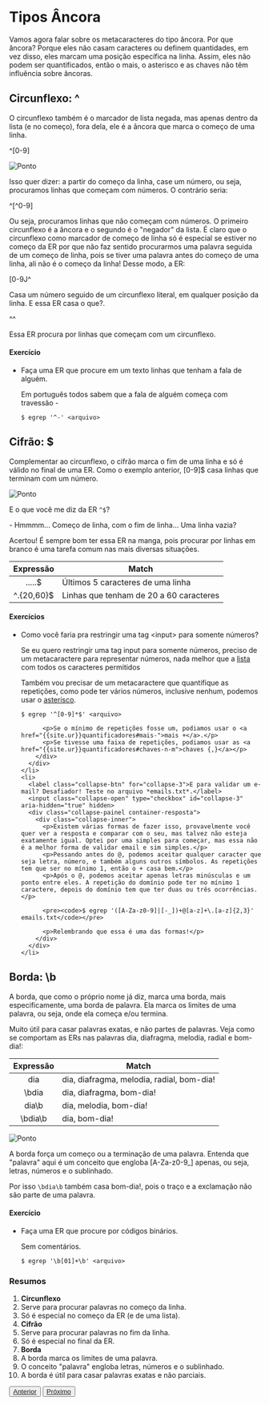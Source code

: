 # Tipos Âncora

Vamos agora falar sobre os metacaracteres do tipo âncora. Por que âncora? Porque eles não casam caracteres ou definem quantidades, em vez disso, eles marcam uma posição específica na linha. Assim, eles não podem ser quantificados, então o mais, o asterisco e as chaves não têm influência sobre âncoras.

## Circunflexo: ^

O circunflexo também é o marcador de lista negada, mas apenas dentro da lista (e no começo), fora dela, ele é a âncora que marca o começo de uma linha.

^[0-9]

![Ponto]({{site.url}}assets/images/regex-circunflexo.png)

Isso quer dizer: a partir do começo da linha, case um número, ou seja, procuramos linhas que começam com números. O contrário seria: 

^\[^0-9]

Ou seja, procuramos linhas que não começam com números. O primeiro circunflexo é a âncora e o segundo é o "negador" da lista. É claro que o circunflexo como marcador de começo de linha só é especial se estiver no começo da ER por que não faz sentido procurarmos uma palavra seguida de um começo de linha, pois se tiver uma palavra antes do começo de uma linha, ali não é o começo da linha! Desse modo, a ER: 

[0-9J^

Casa um número seguido de um circunflexo literal, em qualquer posição da linha. E essa ER casa o que?.

^^ 

Essa ER procura por linhas que começam com um circunflexo.

#### Exercício

<div class="collapse">
  <ul class="collapse-list">
    <li>
      <label class="collapse-btn" for="collapse-1">
        Faça uma ER que procure em um texto linhas que tenham a fala de alguém.
      </label>
      <input class="collapse-open" type="checkbox" id="collapse-1" aria-hidden="true" hidden>
      <div class="collapse-painel container-resposta">
        <div class="collapse-inner">
          <p>Em português todos sabem que a fala de alguém começa com travessão -</p>
          <pre><code>$ egrep '^-' &lt;arquivo&gt;</code></pre>
        </div>
      </div>
    </li>
  </ul>
</div>

## Cifrão: $

Complementar ao circunflexo, o cifrão marca o fim de uma linha e só é válido no final de uma ER. Como o exemplo anterior, [0-9]$ casa linhas que terminam com um número.

![Ponto]({{site.url}}assets/images/regex-cifrao.png)

E o que você me diz da ER `^$`? 

\- Hmmmm... Começo de linha, com o fim de linha... Uma linha vazia?

Acertou! É sempre bom ter essa ER na manga, pois procurar por linhas em branco é uma tarefa comum nas mais diversas situações.

| Expressão  | Match	                               |
| :--------: | --------------------------------------- |
| .....$     | Últimos 5 caracteres de uma linha       |
| ^.{20,60}$ | Linhas que tenham de 20 a 60 caracteres |

#### Exercícios

<div class="collapse">
  <ul class="collapse-list">
    <li>
      <label class="collapse-btn" for="collapse-2">Como você faria pra restringir uma tag &lt;input&gt; para somente números?</label>
      <input class="collapse-open" type="checkbox" id="collapse-2" aria-hidden="true" hidden>
      <div class="collapse-painel container-resposta">
        <div class="collapse-inner">
          <p>Se eu quero restringir uma tag input para somente números, preciso de um metacaractere para representar números, nada melhor que a <a href="{{site.ur}}representantes#lista--">lista</a> com todos os caracteres permitidos</p>
          <p>Também vou precisar de um metacaractere que quantifique as repetições, como pode ter vários números, inclusive nenhum, podemos usar o <a href="{{site.ur}}quantificadores#asterisco-">asterisco</a>.</p>
          <pre><code>$ egrep '^[0-9]*$' &lt;arquivo&gt;</code></pre>

          <p>Se o mínimo de repetições fosse um, podiamos usar o <a href="{{site.ur}}quantificadores#mais-">mais +</a>.</p>
          <p>Se tivesse uma faixa de repetições, podiamos usar as <a href="{{site.ur}}quantificadores#chaves-n-m">chaves {,}</a></p>
        </div>
      </div>
    </li>
    <li>
      <label class="collapse-btn" for="collapse-3">E para validar um e-mail? Desafiador! Teste no arquivo *emails.txt*.</label>
      <input class="collapse-open" type="checkbox" id="collapse-3" aria-hidden="true" hidden>
      <div class="collapse-painel container-resposta">
        <div class="collapse-inner">
          <p>Existem várias formas de fazer isso, provavelmente você quer ver a resposta e comparar com o seu, mas talvez não esteja exatamente igual. Optei por uma simples para começar, mas essa não é a melhor forma de validar email e sim simples.</p>
          <p>Pessando antes do @, podemos aceitar qualquer caracter que seja letra, número, e também alguns outros símbolos. As repetições tem que ser no mínimo 1, então o + casa bem.</p>
          <p>Após o @, podemos aceitar apenas letras minúsculas e um ponto entre eles. A repetição do domínio pode ter no mínimo 1 caractere, depois do domínio tem que ter duas ou três ocorrências.</p>
          
          <pre><code>$ egrep '([A-Za-z0-9]|[-_])+@[a-z]+\.[a-z]{2,3}' emails.txt</code></pre>

          <p>Relembrando que essa é uma das formas!</p>
        </div>
      </div>
    </li>
  </ul>
</div>

## Borda: \b

A borda, que como o próprio nome já diz, marca uma borda, mais especificamente, uma borda de palavra. Ela marca os limites de uma palavra, ou seja, onde ela começa e/ou termina.

Muito útil para casar palavras exatas, e não partes de palavras. Veja como se comportam as ERs nas palavras dia, diafragma, melodia, radial e bom-dia!:

| Expressão | Match    		                            |
| :-------: | ----------------------------------------- |
| dia       | dia, diafragma, melodia, radial, bom-dia! |
| \bdia     | dia, diafragma, bom-dia!                  |
| dia\b     | dia, melodia, bom-dia!                    |
| \bdia\b   | dia, bom-dia!                             |

![Ponto]({{site.url}}assets/images/regex-borda.png)

A borda força um começo ou a terminação de uma palavra. Entenda que "palavra" aqui é um conceito que engloba [A-Za-z0-9_] apenas, ou seja, letras, números e o sublinhado.

Por isso `\bdia\b` também casa bom-dia!, pois o traço e a exclamação não são parte de uma palavra.

#### Exercício

<div class="collapse">
  <ul class="collapse-list">
    <li>
      <label class="collapse-btn" for="collapse-4">Faça uma ER que procure por códigos binários.</label>
      <input class="collapse-open" type="checkbox" id="collapse-4" aria-hidden="true" hidden>
      <div class="collapse-painel container-resposta">
        <div class="collapse-inner">
          <p>Sem comentários.</p>
          <pre><code>$ egrep '\b[01]+\b' &lt;arquivo&gt;</code></pre>
        </div>
      </div>
    </li>
  </ul>
</div>

### Resumos

1. **Circunflexo**
  1. Serve para procurar palavras no começo da linha.
  2. Só é especial no começo da ER (e de uma lista).
2. **Cifrão**
  1. Serve para procurar palavras no fim da linha.
  2. Só é especial no final da ER.
3. **Borda**
  1. A borda marca os limites de uma palavra.
  2. O conceito "palavra" engloba letras, números e o sublinhado.
  3. A borda é útil para casar palavras exatas e não parciais.

<div class="nav-bottom">
	<button><a href="{{site.url}}parte_1/quantificadores">Anterior</a></button>
  <button><a href="{{site.url}}parte_1/outros">Próximo</a></button>
</div>
